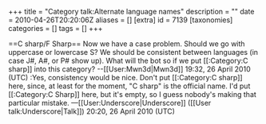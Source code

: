 +++
title = "Category talk:Alternate language names"
description = ""
date = 2010-04-26T20:20:06Z
aliases = []
[extra]
id = 7139
[taxonomies]
categories = []
tags = []
+++

==C sharp/F Sharp==
Now we have a case problem. Should we go with uppercase or lowercase S? We should be consistent between languages (in case J#, A#, or P# show up). What will the bot so if we put [[:Category:C sharp]] into this category? --[[User:Mwn3d|Mwn3d]] 19:32, 26 April 2010 (UTC)
:Yes, consistency would be nice. Don't put [[:Category:C sharp]] here, since, at least for the moment, "C sharp" is the official name. I'd put [[:Category:C Sharp]] here, but it's empty, so I guess nobody's making that particular mistake. —[[User:Underscore|Underscore]] ([[User talk:Underscore|Talk]]) 20:20, 26 April 2010 (UTC)
